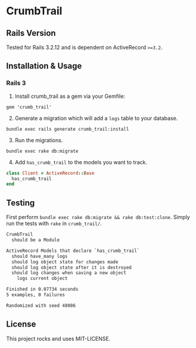 # CrumbTrail

## Rails Version

Tested for Rails 3.2.12 and is dependent on ActiveRecord `>=3.2`.

## Installation & Usage

### Rails 3

1. Install crumb_trail as a gem via your Gemfile:

```
gem 'crumb_trail'
```

2. Generate a migration which will add a `logs` table to your database.

```
bundle exec rails generate crumb_trail:install
```

3. Run the migrations.

```
bundle exec rake db:migrate
```

4. Add `has_crumb_trail` to the models you want to track.

```ruby
class Client < ActiveRecord::Base
  has_crumb_trail
end
```

## Testing

First perform `bundle exec rake db:migrate && rake db:test:clone`.  Simply run the tests with `rake` in `crumb_trail/`.

```bash
CrumbTrail
  should be a Module

ActiveRecord Models that declare `has_crumb_trail`
  should have_many logs
  should log object state for changes made
  should log object state after it is destroyed
  should log changes when saving a new object
    logs current object

Finished in 0.07734 seconds
5 examples, 0 failures

Randomized with seed 48086
```

## License

This project rocks and uses MIT-LICENSE.
